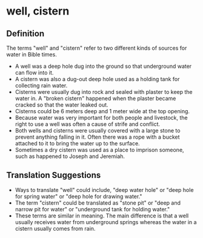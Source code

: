# well, cistern

## Definition

The terms "well" and "cistern" refer to two different kinds of sources for water in Bible times.

* A well was a deep hole dug into the ground so that underground water can flow into it.
* A cistern was also a dug-out deep hole used as a holding tank for collecting rain water.
* Cisterns were usually dug into rock and sealed with plaster to keep the water in. A "broken cistern" happened when the plaster became cracked so that the water leaked out.
* Cisterns could be 6 meters deep and 1 meter wide at the top opening.
* Because water was very important for both people and livestock, the right to use a well was often a cause of strife and conflict.
* Both wells and cisterns were usually covered with a large stone to prevent anything falling in it. Often there was a rope with a bucket attached to it to bring the water up to the surface.
* Sometimes a dry cistern was used as a place to imprison someone, such as happened to Joseph and Jeremiah.


## Translation Suggestions



* Ways to translate "well" could include, "deep water hole" or "deep hole for spring water" or "deep hole for drawing water."
* The term "cistern" could be translated as "stone pit" or "deep and narrow pit for water" or "underground tank for holding water."
* These terms are similar in meaning. The main difference is that a well usually receives water from underground springs whereas the water in a cistern usually comes from rain.